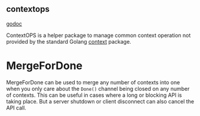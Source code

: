 contextops
----------
[godoc](https://pkg.go.dev/github.com/DanLavine/contexops)


ContextOPS is a helper package to manage common context operation not provided by the
standard Golang [context](https://pkg.go.dev/context) package.

# MergeForDone

MergeForDone can be used to merge any number of contexts into one when you only care
about the `Done()` channel being closed on any number of contexts. This can be useful
in cases where a long or blocking API is taking place. But a server shutdown or client
disconnect can also cancel the API call.
